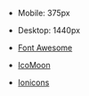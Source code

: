 - Mobile: 375px
- Desktop: 1440px

- [Font Awesome](https://fontawesome.com)
- [IcoMoon](https://icomoon.io)
- [Ionicons](https://ionicons.com)

